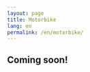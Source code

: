 ```yaml
---
layout: page
title: Motorbike
lang: en
permalink: /en/motorbike/
---
```


## Coming soon!

<p><a href="https://lh3.googleusercontent.com/M-EtE7K4UR2K6Sl6n3MZzmmBxTFG7wxTN2kalnp8b77mwGfnl6db6wqS0a3-1pkwNrkCD1R-pYDxZjYs1nAUvwL_PbfZowdyJusW8l4h5QSFbGxCvpsO2z9aWXGjt9LTHpnX_2ioEjU6JwASxSrKDkKFwNKFO07kfhBtrZ1KsTHQxP-IjyA0EuT_RyyiWyNek4_BHQ_mNs19AczuRgVDyKlV1oQD6FY-OGhiwc0O1XQbcbcchOlJ5I0skXSsbQNMYPePsfFzBCjksGwZFJLFgmJIeLH-4XwX6pE3ZGQgajoO9hbNGfNOtbUvcBNaL33GUNKpRnKGQkFfbau_wA1pXTZIlFet6AFx3h7ptGofr_bLoYzERq-tSc4Hk9kc1j7ccd9eJPaXBI7UthT0RxFqtKyuNz72Eaez935-t4Ji2V2hDnwHLjTDOF3WVVtaLjbO9CRL5jmP9YHiJYgnUK6EPG28WX0ymbHtEye7kLMxhi2I3rkbQYeZezLRqgfDDFbmCtPBkG6cbXUlTDOMoLrjMUKoxYznKHo6iND6t_Njd1R4MBiuUHmObQ9eVy6RthjcD16pPY-k0LinDNYW7yn6F90r3rjgjp_Oi3w8yxdbBTB0wfUdbXKiS1gV3oiuXt7Mwrx-wSz3pUQRSVlvHnLzPvgZ-JOkk3o_=w883-h662-no"> 
<img src="https://lh3.googleusercontent.com/M-EtE7K4UR2K6Sl6n3MZzmmBxTFG7wxTN2kalnp8b77mwGfnl6db6wqS0a3-1pkwNrkCD1R-pYDxZjYs1nAUvwL_PbfZowdyJusW8l4h5QSFbGxCvpsO2z9aWXGjt9LTHpnX_2ioEjU6JwASxSrKDkKFwNKFO07kfhBtrZ1KsTHQxP-IjyA0EuT_RyyiWyNek4_BHQ_mNs19AczuRgVDyKlV1oQD6FY-OGhiwc0O1XQbcbcchOlJ5I0skXSsbQNMYPePsfFzBCjksGwZFJLFgmJIeLH-4XwX6pE3ZGQgajoO9hbNGfNOtbUvcBNaL33GUNKpRnKGQkFfbau_wA1pXTZIlFet6AFx3h7ptGofr_bLoYzERq-tSc4Hk9kc1j7ccd9eJPaXBI7UthT0RxFqtKyuNz72Eaez935-t4Ji2V2hDnwHLjTDOF3WVVtaLjbO9CRL5jmP9YHiJYgnUK6EPG28WX0ymbHtEye7kLMxhi2I3rkbQYeZezLRqgfDDFbmCtPBkG6cbXUlTDOMoLrjMUKoxYznKHo6iND6t_Njd1R4MBiuUHmObQ9eVy6RthjcD16pPY-k0LinDNYW7yn6F90r3rjgjp_Oi3w8yxdbBTB0wfUdbXKiS1gV3oiuXt7Mwrx-wSz3pUQRSVlvHnLzPvgZ-JOkk3o_=w883-h662-no" class="oversize" alt=""></a></p>

<div class="clear">&nbsp;</div>
